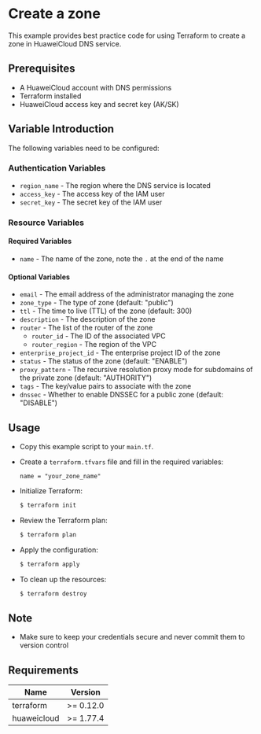 # Create a zone

This example provides best practice code for using Terraform to create a zone in HuaweiCloud DNS service.

## Prerequisites

* A HuaweiCloud account with DNS permissions
* Terraform installed
* HuaweiCloud access key and secret key (AK/SK)

## Variable Introduction

The following variables need to be configured:

### Authentication Variables

* `region_name` - The region where the DNS service is located
* `access_key` - The access key of the IAM user
* `secret_key` - The secret key of the IAM user

### Resource Variables

#### Required Variables

* `name` - The name of the zone, note the `.` at the end of the name

#### Optional Variables

* `email` - The email address of the administrator managing the zone
* `zone_type` - The type of zone (default: "public")
* `ttl` - The time to live (TTL) of the zone (default: 300)
* `description` - The description of the zone
* `router` - The list of the router of the zone
  - `router_id` - The ID of the associated VPC
  - `router_region` - The region of the VPC
* `enterprise_project_id` - The enterprise project ID of the zone
* `status` - The status of the zone (default: "ENABLE")
* `proxy_pattern` - The recursive resolution proxy mode for subdomains of the private zone (default: "AUTHORITY")
* `tags` - The key/value pairs to associate with the zone
* `dnssec` - Whether to enable DNSSEC for a public zone (default: "DISABLE")

## Usage

* Copy this example script to your `main.tf`.

* Create a `terraform.tfvars` file and fill in the required variables:

  ```hcl
  name = "your_zone_name"
  ```

* Initialize Terraform:

  ```bash
  $ terraform init
  ```

* Review the Terraform plan:

  ```bash
  $ terraform plan
  ```

* Apply the configuration:

  ```bash
  $ terraform apply
  ```

* To clean up the resources:

  ```bash
  $ terraform destroy
  ```

## Note

* Make sure to keep your credentials secure and never commit them to version control

## Requirements

| Name | Version |
| ---- | ---- |
| terraform | >= 0.12.0 |
| huaweicloud | >= 1.77.4 |
